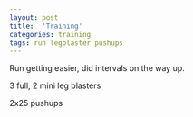 ```yaml
---
layout: post
title:  'Training'
categories: training
tags: run legblaster pushups
---
```


Run getting easier, did intervals on the way up.

3 full, 2 mini leg blasters

2x25 pushups
